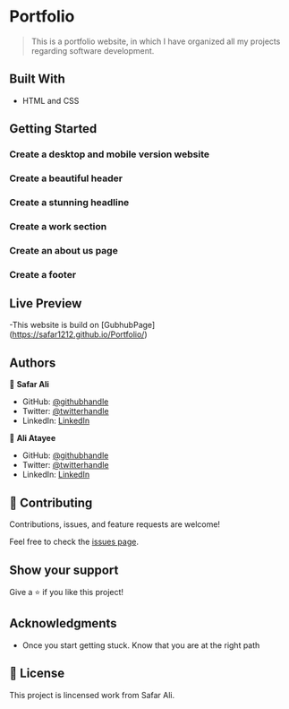 # Portfolio

> This is a portfolio website, in which I have organized all my projects regarding software development.


## Built With

- HTML and CSS


## Getting Started

### Create a desktop and mobile version website

### Create a beautiful header

### Create a stunning headline

### Create a work section

### Create an about us page

### Create a footer

## Live Preview

-This website is build on [GubhubPage] (https://safar1212.github.io/Portfolio/)



## Authors

👤 **Safar Ali**

- GitHub: [@githubhandle](https://github.com/safar1212)
- Twitter: [@twitterhandle](https://twitter.com/safarali999)
- LinkedIn: [LinkedIn](https://linkedin.com/in/safar-ali999)

👤 **Ali Atayee**

- GitHub: [@githubhandle](https://github.com/aliatayee)
- Twitter: [@twitterhandle](https://twitter.com/aliatayee233)
- LinkedIn: [LinkedIn](https://linkedin.com/in/aliatayee-23)

## 🤝 Contributing

Contributions, issues, and feature requests are welcome!

Feel free to check the [issues page](../../issues/).

## Show your support

Give a ⭐️ if you like this project!

## Acknowledgments


- Once you start getting stuck. Know that you are at the right path


## 📝 License

This project is lincensed work from Safar Ali.
